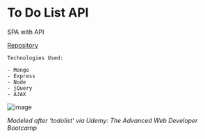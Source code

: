 # To Do List API

SPA with API

[Repository](https://github.com/cwithac/todo_api)

```
Technologies Used:

- Mongo
- Express
- Node
- jQuery
- AJAX
```

![image](https://i.imgur.com/afvuFc5.png)

_Modeled after 'todolist' via Udemy: The Advanced Web Developer Bootcamp_
